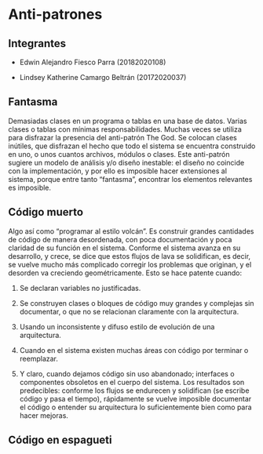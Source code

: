 # Anti-patrones

## Integrantes 

- Edwin Alejandro Fiesco Parra (20182020108)

- Lindsey Katherine Camargo Beltrán (20172020037)

## Fantasma 

Demasiadas clases en un programa o tablas en una base de datos. Varias clases o tablas con mínimas responsabilidades. Muchas veces se utiliza para disfrazar la presencia del anti-patrón The God. Se colocan clases inútiles, que disfrazan el hecho que todo el sistema se encuentra construido en uno, o unos cuantos archivos, módulos o clases. Este anti-patrón sugiere un modelo de análisis y/o diseño inestable: el diseño no coincide con la implementación, y por ello es imposible hacer extensiones al sistema, porque entre tanto “fantasma”, encontrar los elementos relevantes es imposible.

## Código muerto

Algo así como “programar al estilo volcán”. Es construir grandes cantidades de código de manera desordenada, con poca documentación y poca claridad de su función en el sistema. Conforme el sistema avanza en su desarrollo, y crece, se dice que estos flujos de lava se solidifican, es decir, se vuelve mucho más complicado corregir los problemas que originan, y el desorden va creciendo geométricamente. Esto se hace patente cuando: 

1. Se declaran variables no justificadas. 

2. Se construyen clases o bloques de código muy grandes y complejas sin documentar, o que no se relacionan claramente con la arquitectura. 

3. Usando un inconsistente y difuso estilo de evolución de una arquitectura. 

4. Cuando en el sistema existen muchas áreas con código por terminar o reemplazar. 

5. Y claro, cuando dejamos código sin uso abandonado; interfaces o componentes obsoletos en el cuerpo del sistema. Los resultados son predecibles: conforme los flujos se endurecen y solidifican (se escribe código y pasa el tiempo), rápidamente se vuelve imposible documentar el código o entender su arquitectura lo suficientemente bien como para hacer mejoras.

## Código en espagueti
